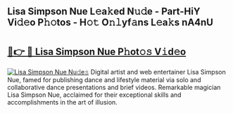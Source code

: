 ## Lisa Simpson Nue L𝚎a𝚔ed N𝚞𝚍e - Part-HiY Vi𝚍𝚎o P𝚑𝚘tos - H𝚘𝚝 O𝚗𝚕yf𝚊ns L𝚎a𝚔s nA4nU

# <h2><a href="http://kf0xmgw.oniu.top/?m=Lisa+Simpson+Nue">🔗👉 🔴 Lisa Simpson Nue P𝚑ot𝚘𝚜 V𝚒d𝚎o</a></h2>

[![Lisa Simpson Nue Nu𝚍e𝚜](https://i.imgur.com/0qMVB7G.gif)](http://kf0xmgw.oniu.top/?m=Lisa+Simpson+Nue)
Digital artist and web entertainer Lisa Simpson Nue, famed for publishing dance and lifestyle material via solo and collaborative dance presentations and brief videos. Remarkable magician Lisa Simpson Nue, acclaimed for their exceptional skills and accomplishments in the art of illusion.  
